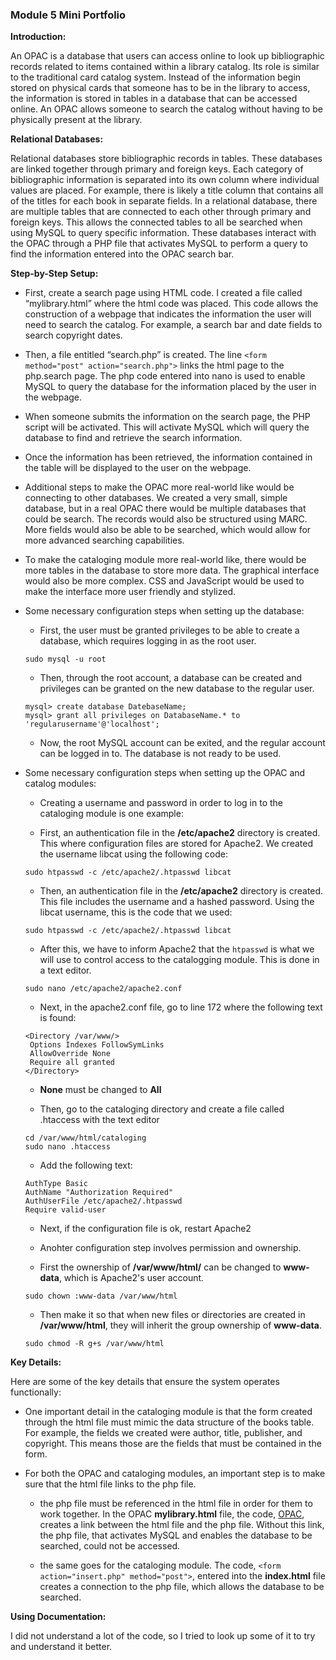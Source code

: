 ### Module 5 Mini Portfolio

**Introduction:**

An OPAC is a database that users can access online to look up bibliographic records related to items contained within a library catalog. Its role is similar to the traditional card catalog system. Instead of the information begin stored on physical cards that someone has to be in the library to access, the information is stored in tables in a database that can be accessed online. An OPAC allows someone to search the catalog without having to be physically present at the library. 

**Relational Databases:**

Relational databases store bibliographic records in tables. These databases are linked together through primary and foreign keys. Each category of bibliographic information is separated into its own column where individual values are placed. For example, there is likely a title column that contains all of the titles for each book in separate fields. In a relational database, there are multiple tables that are connected to each other through primary and foreign keys. This allows the connected tables to all be searched when using MySQL to query specific information. These databases interact with the OPAC through a PHP file that activates MySQL to perform a query to find the information entered into the OPAC search bar. 

**Step-by-Step Setup:**

* First, create a search page using HTML code. I created a file called “mylibrary.html” where the html code was placed. This code allows the construction of a webpage that indicates the information the user will need to search the catalog. For example, a search bar and date fields to search copyright dates. 
	
* Then, a file entitled “search.php” is created. The line  `<form method="post" action="search.php">` links the html page to the php.search page. The php code entered into nano is used to enable MySQL to query the database for the information placed by the user in the webpage.
 
* When someone submits the information on the search page, the PHP script will be activated. This will activate MySQL which will query the database to find and retrieve the search information. 

* Once the information has been retrieved, the information contained in the table will be displayed to the user on the webpage.

* Additional steps to make the OPAC more real-world like would be connecting to other databases. We created a very small, simple database, but in a real OPAC there would be multiple databases that could be search. The records would also be structured using MARC. More fields would also be able to be searched, which would allow for more advanced searching capabilities. 

* To make the cataloging module more real-world like, there would be more tables in the database to store more data. The graphical interface would also be more complex. CSS and JavaScript would be used to make the interface more user friendly and stylized. 

* Some necessary configuration steps when setting up the database:

	* First, the  user must be granted privileges to be able to create a database, which requires logging in as the root user.

	```
	sudo mysql -u root

	```
   
	* Then, through the root account, a database can be created and privileges can be granted on the new database to the regular user.

	```
	mysql> create database DatebaseName;
	mysql> grant all privileges on DatabaseName.* to 'regularusername'@'localhost';

 	```

	* Now, the root MySQL account can be exited, and the regular account can be logged in to. The database is not ready to be used.

* Some necessary configuration steps when setting up the OPAC and catalog modules:

	* Creating a username and password in order to log in to the cataloging module is one example: 
			
	* First, an authentication file in the **/etc/apache2** directory is created. This where configuration files are stored for Apache2. We created the username libcat using the following code:

	```
	sudo htpasswd -c /etc/apache2/.htpasswd libcat

	```

	* Then, an authentication file in the **/etc/apache2** directory is created. This file includes the username and a hashed password. Using the libcat username, this is the code that we used:
	

	```
	sudo htpasswd -c /etc/apache2/.htpasswd libcat

	```
	
	* After this, we have to inform Apache2 that the `htpasswd` is what we will use to control access to the catalogging module. This is done in a text editor.
	
	```
	sudo nano /etc/apache2/apache2.conf

	```
		
	* Next, in the apache2.conf file, go to	line 172 where the following text is found:

	```
	<Directory /var/www/>
	 Options Indexes FollowSymLinks
 	 AllowOverride None
 	 Require all granted
	</Directory>
	
	```
	
	* **None** must be changed to **All** 
	
	* Then, go to the cataloging directory and create a file called .htaccess with the text editor
	
	```
	cd /var/www/html/cataloging
	sudo nano .htaccess
	
	```
	
	* Add the following text:
	
	```
	AuthType Basic
	AuthName "Authorization Required"
	AuthUserFile /etc/apache2/.htpasswd
	Require valid-user
	
	```
	
	* Next, if the configuration file is ok, restart Apache2
			
	* Anohter configuration step involves permission and ownership.
	
	* First the ownership of **/var/www/html/** can be changed to **www-data**, which is Apache2's user account.
	
	```
	sudo chown :www-data /var/www/html
	
	```
	
	* Then make it so that when new files or directories are created in **/var/www/html**, they will inherit the group ownership of **www-data**. 
	
	```
	sudo chmod -R g+s /var/www/html
	
	```
		
**Key Details:**

Here are some of the key details that ensure the system operates functionally: 

* One important detail in the cataloging module is that the form created through the html file must mimic the data structure of the books table. For example, the fields we created were author, title, publisher, and copyright. This means those are the fields that must be contained in the form. 

* For both the OPAC and cataloging modules, an important step is to make sure that the html file links to the php file.
 
	* the php file must be referenced in the html file in order for them to work together. In the OPAC **mylibrary.html** file, the code, <a href="opac.php">OPAC</a>, creates a link between the html file and the php file. Without this link, the php file, that activates MySQL and enables the database to be searched, could not be accessed.

	 * the same goes for the cataloging module. The code, `<form action="insert.php" method="post">`, entered into the **index.html** file creates a connection to the php file, which allows the database to be searched.


**Using Documentation:**

I did not understand a lot of the code, so I tried to look up some of it to try and understand it better. 
